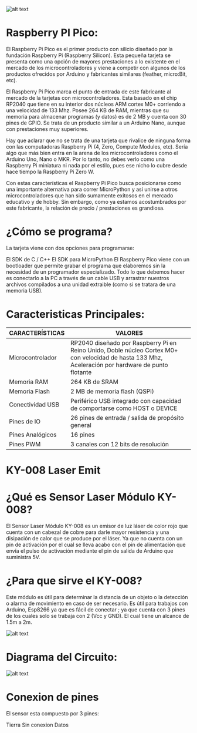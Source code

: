 
![alt text](https://images.cooltext.com/5568073.png)

# Raspberry PI Pico:

El Raspberry Pi Pico es el primer producto con silicio diseñado por la fundación Raspberry Pi (Raspberry Silicon). Esta pequeña tarjeta se presenta como una opción de mayores prestaciones a lo existente en el mercado de los microcontroladores y viene a competir con algunos de los productos ofrecidos por Arduino y fabricantes similares (feather, micro:Bit, etc).

El Raspberry Pi Pico marca el punto de entrada de este fabricante al mercado de la tarjetas con microcontroladores. Esta basado en el chip RP2040 que tiene en su interior dos núcleos ARM cortex M0+ corriendo a una velocidad de 133 Mhz. Posee 264 KB de RAM, mientras que su memoria para almacenar programas (y datos) es de 2 MB y cuenta con 30 pines de GPIO. Se trata de un producto similar a un Arduino Nano, aunque con prestaciones muy superiores.

Hay que aclarar que no se trata de una tarjeta que rivalice de ninguna forma con las computadoras Raspberry Pi (4, Zero, Compute Modules, etc). Sería algo que más bien entra en la arena de los microcontroladores como el Arduino Uno, Nano o MKR. Por lo tanto, no debes verlo como una Raspberry Pi miniatura ni nada por el estilo, pues ese nicho lo cubre desde hace tiempo la Raspberry Pi Zero W.

Con estas características el Raspberry Pi Pico busca posicionarse como una importante alternativa para correr MicroPython y así unirse a otros microcontroladores que han sido sumamente exitosos en el mercado educativo y de hobby. Sin embargo, como ya estamos acostumbrados por este fabricante, la relación de precio / prestaciones es grandiosa.

# ¿Cómo se programa?

La tarjeta viene con dos opciones para programarse:

El SDK de C / C++
El SDK para MicroPython
El Raspberry Pico viene con un bootloader que permite grabar el programa que elaboremos sin la necesidad de un programador especializado. Todo lo que debemos hacer es conectarlo a la PC a través de un cable USB y arrastrar nuestros archivos compilados a una unidad extraible (como si se tratara de una memoria USB).

# Caracteristicas Principales:

| CARACTERÍSTICAS	 | VALORES |
| ------------- | ------------- |
| Microcontrolador  | RP2040 diseñado por Raspberry Pi en Reino Unido, Doble núcleo Cortex M0+ con velocidad de hasta 133 Mhz, Aceleración por hardware de punto flotante |
| Memoria RAM  | 264 KB de SRAM  |
| Memoria Flash  | 2 MB de memoria flash (QSPI)  |
| Conectividad USB  | 	Periférico USB integrado con capacidad de comportarse como HOST o DEVICE  |
| Pines de IO  | 	26 pines de entrada / salida de propósito general  |
| Pines Analógicos  | 	16 pines  |
| Pines PWM  | 		3 canales con 12 bits de resolución  |


# KY-008 Laser Emit

# ¿Qué es Sensor Laser Módulo KY-008?
El Sensor Laser Módulo KY-008 es un emisor de luz láser  de color rojo que cuenta con un cabezal de cobre para darle mayor resistencia y una disipación de calor que se produce por el láser. Ya que no cuenta con un pin de activación por el cual se lleva acabo con el pin de alimentación que envía el pulso de activación mediante el pin de salida de Arduino que suministra 5V.

# ¿Para que sirve el KY-008?
Este módulo es útil para determinar la distancia de un objeto o la detección o alarma de movimiento en caso de ser necesario. Es útil para trabajos con Arduino, Esp8266 ya que es fácil de conectar ; ya que cuenta con 3 pines de los cuales solo se trabaja con 2 (Vcc y GND). El cual tiene un alcance de 1.5m a 2m.

![alt text](https://http2.mlstatic.com/D_NQ_NP_628198-MLM46724374994_072021-O.web)

# Diagrama del Circuito:
![alt text](https://github.com/tectijuana/sensores/blob/master/PYTHON/Sensor-Laser/Circuito.PNG?raw=true)

# Conexion de pines
El sensor esta compuesto por 3 pines:

Tierra
Sin conexion
Datos
